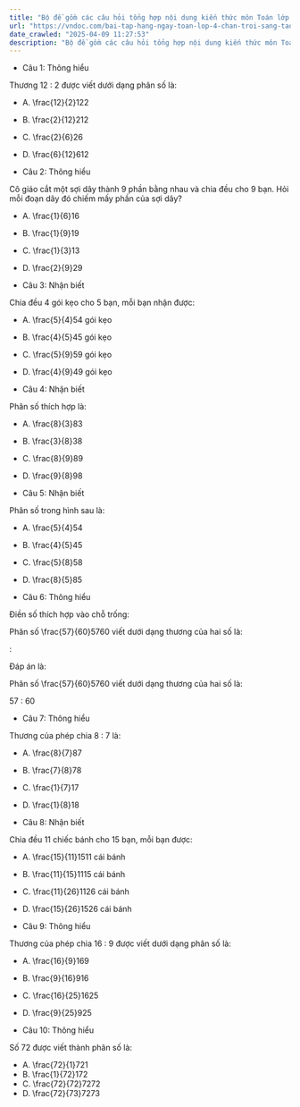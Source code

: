 ```yaml
---
title: "Bộ đề gồm các câu hỏi tổng hợp nội dung kiến thức môn Toán lớp 4 đã học ở Tuần 27 Bài 61: Phân số và phép chia số tự nhiên trong chương trình Toán lớp 4 Tập 2 sách Chân trời sáng tạo, giúp các em ôn tập và luyện giải các dạng bài tập về đơn vị đo diện tích Toán lớp 4. Mời các em cùng luyện tập."
url: "https://vndoc.com/bai-tap-hang-ngay-toan-lop-4-chan-troi-sang-tao-tuan-27-thu-3-339326"
date_crawled: "2025-04-09 11:27:53"
description: "Bộ đề gồm các câu hỏi tổng hợp nội dung kiến thức môn Toán lớp 4 đã học ở Tuần 27 Bài 61: Phân số và phép chia số tự nhiên trong chương trình Toán lớp 4 Tập 2 sách Chân trời sáng tạo, giúp các em ôn tập và luyện giải các dạng bài tập về đơn vị đo diện tích Toán lớp 4. Mời các em cùng luyện tập."
---
```


* Câu 1:  Thông hiểu

Thương 12 : 2 được viết dưới dạng phân số là:

  * A. \\frac{12}{2}122
  * B. \\frac{2}{12}212
  * C. \\frac{2}{6}26
  * D. \\frac{6}{12}612



* Câu 2:  Thông hiểu

Cô giáo cắt một sợi dây thành 9 phần bằng nhau và chia đều cho 9 bạn. Hỏi mỗi đoạn dây đó chiếm mấy phần của sợi dây?

  * A. \\frac{1}{6}16
  * B. \\frac{1}{9}19
  * C. \\frac{1}{3}13
  * D. \\frac{2}{9}29



* Câu 3:  Nhận biết

Chia đều 4 gói kẹo cho 5 bạn, mỗi bạn nhận được:

  * A. \\frac{5}{4}54 gói kẹo 
  * B. \\frac{4}{5}45 gói kẹo 
  * C. \\frac{5}{9}59 gói kẹo 
  * D. \\frac{4}{9}49 gói kẹo 



* Câu 4:  Nhận biết

Phân số thích hợp là:

  * A. \\frac{8}{3}83
  * B. \\frac{3}{8}38
  * C. \\frac{8}{9}89
  * D. \\frac{9}{8}98



* Câu 5:  Nhận biết

Phân số trong hình sau là:

  * A. \\frac{5}{4}54
  * B. \\frac{4}{5}45
  * C. \\frac{5}{8}58
  * D. \\frac{8}{5}85



* Câu 6:  Thông hiểu

Điền số thích hợp vào chỗ trống:

Phân số \\frac{57}{60}5760 viết dưới dạng thương của hai số là:

: 

Đáp án là:

Phân số \\frac{57}{60}5760 viết dưới dạng thương của hai số là:

57 : 60

* Câu 7:  Thông hiểu

Thương của phép chia 8 : 7 là:

  * A. \\frac{8}{7}87
  * B. \\frac{7}{8}78
  * C. \\frac{1}{7}17
  * D. \\frac{1}{8}18



* Câu 8:  Nhận biết

Chia đều 11 chiếc bánh cho 15 bạn, mỗi bạn được:

  * A. \\frac{15}{11}1511 cái bánh 
  * B. \\frac{11}{15}1115 cái bánh 
  * C. \\frac{11}{26}1126 cái bánh 
  * D. \\frac{15}{26}1526 cái bánh 



* Câu 9:  Thông hiểu

Thương của phép chia 16 : 9 được viết dưới dạng phân số là:

  * A. \\frac{16}{9}169
  * B. \\frac{9}{16}916
  * C. \\frac{16}{25}1625
  * D. \\frac{9}{25}925



* Câu 10:  Thông hiểu

Số 72 được viết thành phân số là:

  * A. \\frac{72}{1}721
  * B. \\frac{1}{72}172
  * C. \\frac{72}{72}7272
  * D. \\frac{72}{73}7273


